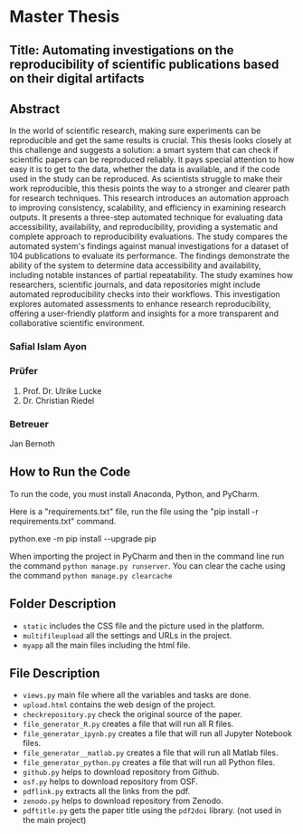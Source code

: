 # Master Thesis
## Title: Automating investigations on the reproducibility of scientific publications based on their digital artifacts
## Abstract
In the world of scientific research, making sure experiments can be reproducible and get the same results is crucial. This thesis looks closely at this challenge and suggests a solution: a smart system that can check if scientific papers can be reproduced reliably. It pays special attention to how easy it is to get to the data, whether the data is available, and if the code used in the study can be reproduced. As scientists struggle to make their work reproducible, this thesis points the way to a stronger and clearer path for research techniques. This research introduces an automation approach to improving consistency, scalability, and efficiency in examining research outputs. It presents a three-step automated technique for evaluating data accessibility, availability, and reproducibility, providing a systematic and complete approach to reproducibility evaluations. The study compares the automated system's findings against manual investigations for a dataset of 104 publications to evaluate its performance. The findings demonstrate the ability of the system to determine data accessibility and availability, including notable instances of partial repeatability. The study examines how researchers, scientific journals, and data repositories might include automated reproducibility checks into their workflows. This investigation explores automated assessments to enhance research reproducibility, offering a user-friendly platform and insights for a more transparent and collaborative scientific environment.
### Safial Islam Ayon
### Prüfer
1. Prof. Dr. Ulrike Lucke
2. Dr. Christian Riedel
### Betreuer
  Jan Bernoth
## How to Run the Code
To run the code, you must install Anaconda, Python, and PyCharm. 

Here is a "requirements.txt" file, run the file using the "pip install -r requirements.txt" command. 

python.exe -m pip install --upgrade pip

When importing the project in PyCharm and then in the command line run the command `python manage.py runserver`. You can clear the cache using the command `python manage.py clearcache`
## Folder Description
- `static` includes the CSS file and the picture used in the platform.
- `multifileupload` all the settings and URLs in the project.
- `myapp` all the main files including the html file.
## File Description
- `views.py` main file where all the variables and tasks are done.
- `upload.html` contains the web design of the project.
- `checkrepository.py` check the original source of the paper.
- `file_generator_R.py` creates a file that will run all R files.
- `file_generator_ipynb.py` creates a file that will run all Jupyter Notebook files.
- `file_generator__matlab.py` creates a file that will run all Matlab files.
- `file_generator_python.py` creates a file that will run all Python files.
- `github.py` helps to download repository from Github.
- `osf.py` helps to download repository from OSF.
- `pdflink.py` extracts all the links from the pdf.
- `zenodo.py` helps to download repository from Zenodo.
- `pdftitle.py` gets the paper title using the `pdf2doi` library. (not used in the main project)





